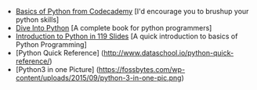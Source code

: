 * [Basics of Python from Codecademy](https://www.codecademy.com/learn/learn-python#) [I'd encourage you to brushup your python skills]
* [Dive Into Python](http://www.diveintopython.net/index.html) [A complete book for python programmers]
* [Introduction to Python in 119 Slides](https://www.slideshare.net/MattHarrison4/learn-90) [A quick introduction to basics of Python Programming]
* [Python Quick Reference] (http://www.dataschool.io/python-quick-reference/) 
* [Python3 in one Picture] (https://fossbytes.com/wp-content/uploads/2015/09/python-3-in-one-pic.png)
